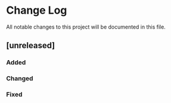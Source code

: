 # Change Log
All notable changes to this project will be documented in this file.

## [unreleased]

### Added

### Changed

### Fixed